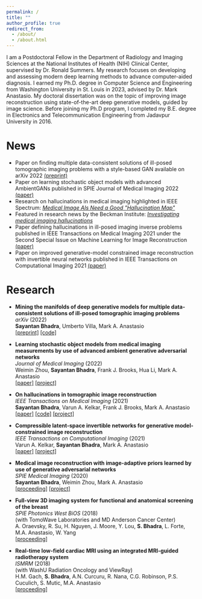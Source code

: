 ```yaml
---
permalink: /
title: ""
author_profile: true
redirect_from: 
  - /about/
  - /about.html
---
```


I am a Postdoctoral Fellow in the Department of Radiology and Imaging Sciences at the National Institutes of Health (NIH) Clinical Center, supervised by Dr. Ronald Summers. My research focuses on developing and assessing modern deep learning methods to advance computer-aided diagnosis. I earned my Ph.D. degree in Computer Science and Engineering from Washington University in St. Louis in 2023, advised by Dr. Mark Anastasio. My doctoral dissertation was on the topic of improving image reconstruction using state-of-the-art deep generative models, guided by image science. Before joining my Ph.D program, I completed my B.E. degree in Electronics and Telecommunication Engineering from Jadavpur University in 2016. 

News
======
* Paper on finding multiple data-consistent solutions of ill-posed tomographic imaging problems with a style-based GAN available on arXiv 2022 [(preprint)](http://arxiv.org/abs/2202.05311)
* Paper on learning stochastic object models with advanced AmbientGANs published in SPIE Journal of Medical Imaging 2022 [(paper)](http://dx.doi.org/10.1117/1.JMI.9.1.015503)
* Research on hallucinations in medical imaging highlighted in IEEE Spectrum: [*Medical Image AIs Need a Good "Hallucination Map"*](https://spectrum.ieee.org/ai-medical-imaging-false-structures)
* Featured in research news by the Beckman Institute: [*Investigating medical imaging hallucinations*](https://beckman.illinois.edu/about/news/article/2022/01/07/investigating-medical-imaging-hallucinations)
* Paper defining hallucinations in ill-posed imaging inverse problems published in IEEE Transactions on Medical Imaging 2021 under the Second Special Issue on Machine Learning for Image Reconstruction [(paper)](https://ieeexplore.ieee.org/document/9424044)
* Paper on improved generative-model constrained image reconstruction with invertible neural networks published in IEEE Transactions on Computational Imaging 2021 [(paper)](https://ieeexplore.ieee.org/document/9318016)

Research
======
- **Mining the manifolds of deep generative models for multiple data-consistent solutions of ill-posed tomographic imaging problems**<br/>
    *arXiv* (2022)<br/>
    **Sayantan Bhadra**, Umberto Villa, Mark A. Anastasio<br/>
    [[preprint]](https://arxiv.org/pdf/2202.05311.pdf) [[code]](https://github.com/comp-imaging-sci/hallucinations-tomo-recon)

- **Learning stochastic object models from medical imaging measurements by use of advanced ambient generative adversarial networks**<br/>
    *Journal of Medical Imaging* (2022)<br/>
    Weimin Zhou, **Sayantan Bhadra**, Frank J. Brooks, Hua Li, Mark A. Anastasio<br/>
    [[paper]](http://dx.doi.org/10.1117/1.JMI.9.1.015503) [[project]](https://anastasio.bioengineering.illinois.edu/research/machine-learning-based-numerical-observers/assessment-of-imaging-systems-image-reconstruction/)

- **On hallucinations in tomographic image reconstruction**<br/>
    *IEEE Transactions on Medical Imaging* (2021)<br/>
    **Sayantan Bhadra**, Varun A. Kelkar, Frank J. Brooks, Mark A. Anastasio<br/>
    [[paper]](https://ieeexplore.ieee.org/stamp/stamp.jsp?tp=&arnumber=9424044) [[code]](https://github.com/comp-imaging-sci/hallucinations-tomo-recon) [[project]](https://anastasio.bioengineering.illinois.edu/research/comp-imag-learn/hallucinations-recon/)

- **Compressible latent-space invertible networks for generative model-constrained image reconstruction**<br/>
    *IEEE Transactions on Computational Imaging* (2021)<br/>
    Varun A. Kelkar, **Sayantan Bhadra**, Mark A. Anastasio<br/>
    [[paper]](https://arxiv.org/pdf/2007.02462.pdf) [[project]](https://anastasio.bioengineering.illinois.edu/research/comp-imag-learn/csgm/)

- **Medical image reconstruction with image-adaptive priors learned by use of generative adversarial networks**<br/>
    *SPIE Medical Imaging* (2020)<br/>
    **Sayantan Bhadra**, Weimin Zhou, Mark A. Anastasio<br/>
    [[proceeding]](https://arxiv.org/pdf/2001.10830.pdf) [[project]](https://anastasio.bioengineering.illinois.edu/research/comp-imag-learn/csgm/)

- **Full-view 3D imaging system for functional and anatomical screening of the breast**<br/>
    *SPIE Photonics West BiOS* (2018)<br/>
    (with TomoWave Laboratories and MD Anderson Cancer Center)<br/>
    A. Oraevsky, R. Su, H. Nguyen, J. Moore, Y. Lou, **S. Bhadra**, L. Forte, M.A. Anastasio, W. Yang<br/>
    [[proceeding]](https://www.researchgate.net/profile/Yang-Lou-3/publication/324465214_Full-view_3D_imaging_system_for_functional_and_anatomical_screening_of_the_breast/links/5b6dd0cb299bf14c6d98c1b8/Full-view-3D-imaging-system-for-functional-and-anatomical-screening-of-the-breast.pdf)

- **Real-time low-field cardiac MRI using an integrated MRI-guided radiotherapy system**<br/>
    *ISMRM* (2018)<br/>
    (with WashU Radiation Oncology and ViewRay)<br/>
    H.M. Gach, **S. Bhadra**, A.N. Curcuru, R. Nana, C.G. Robinson, P.S. Cuculich, S. Mutic, M.A. Anastasio<br/>
    [[proceeding]](https://index.mirasmart.com/ISMRM2018/PDFfiles/2999.html)






